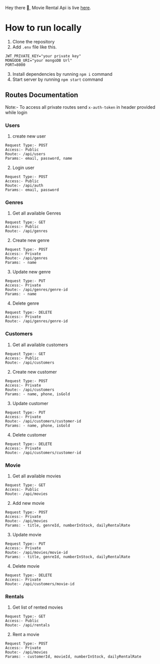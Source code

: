 Hey there 👋, Movie Rental Api is live [here](https://video-rental-api1.herokuapp.com/).

# How to run locally

1. Clone the repository
2. Add `.env` file like this.

```
JWT_PRIVATE_KEY="your private key"
MONGODB_URI="your mongoDB Url"
PORT=8000
```

3. Install dependencies by running `npm i` command
4. Start server by running `npm start` command

## Routes Documentation

Note:- To access all private routes send `x-auth-token` in header provided while login

### Users

1. create new user

```
Request Type:- POST
Access:- Public
Route:- /api/users
Params:- email, password, name
```

2. Login user

```
Request Type:- POST
Access:- Public
Route:- /api/auth
Params:- email, password
```

### Genres

1. Get all available Genres

```
Request Type:- GET
Access:- Public
Route:- /api/genres
```

2. Create new genre

```
Request Type:- POST
Access:- Private
Route:- /api/genres
Params: - name
```

3. Update new genre

```
Request Type:- PUT
Access:- Private
Route:- /api/genres/genre-id
Params: - name
```

4. Delete genre

```
Request Type:- DELETE
Access:- Private
Route:- /api/genres/genre-id
```

### Customers

1. Get all available customers

```
Request Type:- GET
Access:- Public
Route:- /api/customers
```

2. Create new customer

```
Request Type:- POST
Access:- Private
Route:- /api/customers
Params: - name, phone, isGold
```

3. Update customer

```
Request Type:- PUT
Access:- Private
Route:- /api/customers/customer-id
Params: - name, phone, isGold
```

4. Delete customer

```
Request Type:- DELETE
Access:- Private
Route:- /api/customers/customer-id
```

### Movie

1. Get all available movies

```
Request Type:- GET
Access:- Public
Route:- /api/movies
```

2. Add new movie

```
Request Type:- POST
Access:- Private
Route:- /api/movies
Params: - title, genreId, numberInStock, dailyRentalRate
```

3. Update movie

```
Request Type:- PUT
Access:- Private
Route:- /api/movies/movie-id
Params: - title, genreId, numberInStock, dailyRentalRate
```

4. Delete movie

```
Request Type:- DELETE
Access:- Private
Route:- /api/customers/movie-id
```

### Rentals

1. Get list of rented movies

```
Request Type:- GET
Access:- Public
Route:- /api/rentals
```

2. Rent a movie

```
Request Type:- POST
Access:- Private
Route:- /api/movies
Params: - customerId, movieId, numberInStock, dailyRentalRate
```
